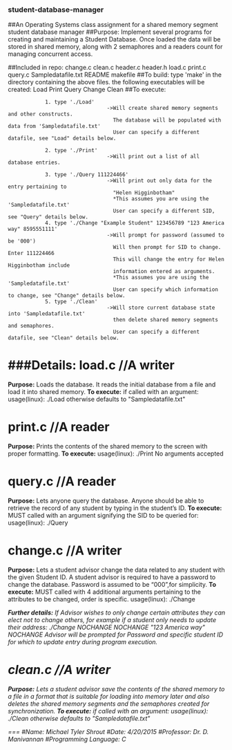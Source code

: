 ### student-database-manager
##An Operating Systems class assignment for a shared memory segment student database manager
##Purpose: 
		Implement several programs for creating and maintaining a Student Database. 
		Once loaded the data will be stored in shared memory, along with 2 semaphores
		and a readers count for managing concurrent access.
		 
##Included in repo: 
		change.c clean.c header.c header.h load.c print.c query.c 
		Sampledatafile.txt README makefile
##To build: 
		type 'make' in the directory containing the above files.
		the following executables will be created: Load Print Query Change Clean
##To execute: 
```
			1. type './Load'  
								->Will create shared memory segments and other constructs. 
								  The database will be populated with data from 'Sampledatafile.txt'
 								  User can specify a different datafile, see "Load" details below.
			
			2. type './Print' 
								->Will print out a list of all database entries.
			
			3. type './Query 111224466'
								->Will print out only data for the entry pertaining to 
								  "Helen Higginbotham" 
								  *This assumes you are using the 'Sampledatafile.txt'
								  User can specify a different SID, see "Query" details below.
			4. type './Change "Example Student" 123456789 "123 America way" 8595551111'
								->Will prompt for password (assumed to be '000')
								  Will then prompt for SID to change. Enter 111224466
								  This will change the entry for Helen Higginbotham include 
								  information entered as arguments. 
								  *This assumes you are using the 'Sampledatafile.txt'
								  User can specify which information to change, see "Change" details below.
			5. type './Clean'
								->Will store current database state into 'Sampledatafile.txt'
								  then delete shared memory segments and semaphores.
								  User can specify a different datafile, see "Clean" details below.
```
###Details:
load.c //A writer
========
**Purpose:**
Loads the database. It reads the initial database from a file 
and load it into shared memory.
**To execute:**
if called with an argument:
usage(linux): ./Load <Filename>
otherwise <Filename> defaults to "Sampledatafile.txt"


print.c //A reader
========
**Purpose:**
Prints the contents of the shared memory to the screen with 
proper formatting.
**To execute:**
usage(linux): ./Print
No arguments accepted


query.c //A reader
========
**Purpose:**
Lets anyone query the database. Anyone should be able to 
retrieve the record of any student by typing in the student’s ID.
**To execute:**
MUST called with an argument signifying the SID to be queried for:
usage(linux): ./Query <SID>


change.c //A writer
========
**Purpose:**
Lets a student advisor change the data related to any student with the 
given Student ID. A student advisor is required to have a password to 
change the database. Password is assumed to be “000”,for simplicity.
**To execute:**
MUST called with 4 additional arguments pertaining to the attributes to be changed, order is specific.
usage(linux): ./Change <Name> <SID> <address> <phone number>
**Further details:**
If Advisor wishes to only change certain attributes they can elect not to change others, 
for example if a student only needs to update their address:
./Change NOCHANGE NOCHANGE "123 America way" NOCHANGE
Advisor will be prompted for Password and specific student ID 
for which to update entry during program execution.


clean.c //A writer
========
**Purpose:**
Lets a student advisor save the contents of the shared memory to 
a file in a format that is suitable for loading into memory later 
and also deletes the shared memory segments and the semaphores created
for synchronization.
**To execute:**
if called with an argument:
usage(linux): ./Clean <Filename>
otherwise <Filename> defaults to "Sampledatafile.txt"

===
#Name: Michael Tyler Shrout
#Date: 4/20/2015
#Professor: Dr. D. Manivannan
#Programming Language: C
